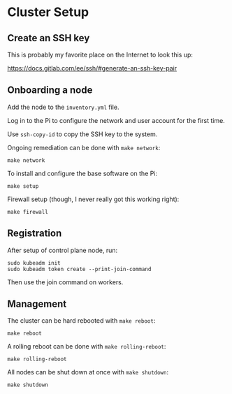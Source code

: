# Cluster Setup

## Create an SSH key

This is probably my favorite place on the Internet to look this up:

<https://docs.gitlab.com/ee/ssh/#generate-an-ssh-key-pair>

## Onboarding a node

Add the node to the `inventory.yml` file.

Log in to the Pi to configure the network and user account for the first time.

Use `ssh-copy-id` to copy the SSH key to the system.

Ongoing remediation can be done with `make network`:

```
make network
```

To install and configure the base software on the Pi:

```
make setup
```

Firewall setup (though, I never really got this working right):

```
make firewall
```

## Registration

After setup of control plane node, run:

```
sudo kubeadm init
sudo kubeadm token create --print-join-command
```

Then use the join command on workers.

## Management

The cluster can be hard rebooted with `make reboot`:

```
make reboot
```

A rolling reboot can be done with `make rolling-reboot`:

```
make rolling-reboot
```

All nodes can be shut down at once with `make shutdown`:

```
make shutdown
```
